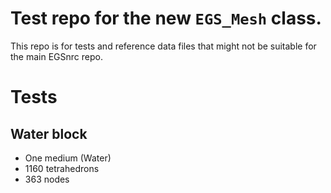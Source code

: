Test repo for the new `EGS_Mesh` class. 
=======================================

This repo is for tests and reference data files that might not be suitable for the 
main EGSnrc repo.

# Tests
## Water block
* One medium (Water)
* 1160 tetrahedrons
* 363 nodes
